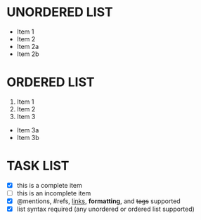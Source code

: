 # UNORDERED LIST

* Item 1
* Item 2
 * Item 2a
 * Item 2b

# ORDERED LIST
 
1. Item 1
2. Item 2
3. Item 3
 * Item 3a
 * Item 3b
 
 
 # TASK LIST

- [x] this is a complete item
- [ ] this is an incomplete item
- [x] @mentions, #refs, [links](),
**formatting**, and <del>tags</del>
supported
- [x] list syntax required (any
unordered or ordered list
supported)
